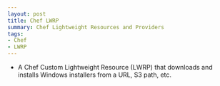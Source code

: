 ```yaml
---
layout: post
title: Chef LWRP
summary: Chef Lightweight Resources and Providers
tags:
- Chef
- LWRP
---
```

- A Chef Custom Lightweight Resource (LWRP) that downloads and installs Windows installers from a URL, S3 path, etc.
